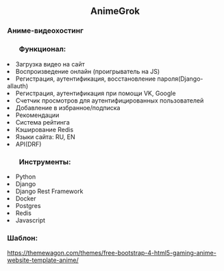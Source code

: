 
<h2 align="center">AnimeGrok</h2>

### Аниме-видеохостинг

### <ul> Функционал:
  <li>Загрузка видео на сайт </li>
  <li>Воспроизведение онлайн (проигрыватель на JS) </li>
  <li> Регистрация, аутентификация, восстановление пароля(Django-allauth)</li>
  <li> Регистрация, аутентификация при помощи VK, Google </li>
  <li>Счетчик просмотров для аутентифицированных пользователей </li>
  <li>Добавление в избранное/подписка </li>
  <li>Рекомендации </li>
  <li>Система рейтинга </li>
  <li>Кэширование Redis </li>
  <li>Языки сайта: RU, EN
  <li>API(DRF) </li>
  </ul>

### <ul> Инструменты:
<li>Python </li>
<li>Django </li>
<li>Django Rest Framework </li>
<li>Docker </li>
<li>Postgres </li>
<li>Redis </li>
<li>Javascript </li>
</ul>

### Шаблон:
https://themewagon.com/themes/free-bootstrap-4-html5-gaming-anime-website-template-anime/